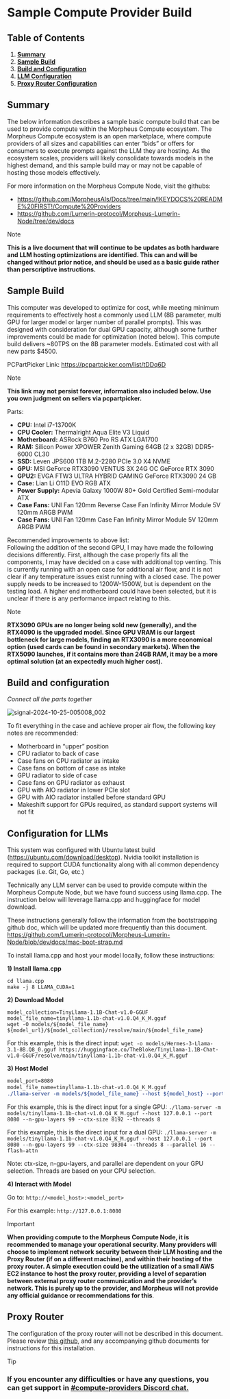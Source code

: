 # Sample Compute Provider Build

## Table of Contents
1. [**Summary**](#summary)
2. [**Sample Build**](#sample-build)
3. [**Build and Configuration**](#build-and-configuration)
4. [**LLM Configuration**](#configuration-for-llms)
5. [**Proxy Router Configuration**](#proxy-router)

## Summary
The below information describes a sample basic compute build that can be used to provide compute within the Morpheus Compute ecosystem. The Morpheus Compute ecosystem is an open marketplace, where compute providers of all sizes and capabilities can enter “bids” or offers for consumers to execute prompts against the LLM they are hosting. As the ecosystem scales, providers will likely consolidate towards models in the highest demand, and this sample build may or may not be capable of hosting those models effectively. 

For more information on the Morpheus Compute Node, visit the githubs:  
- https://github.com/MorpheusAIs/Docs/tree/main/!KEYDOCS%20README%20FIRST!/Compute%20Providers  
- https://github.com/Lumerin-protocol/Morpheus-Lumerin-Node/tree/dev/docs

> [!NOTE]
> **This is a live document that will continue to be updates as both hardware and LLM hosting optimizations are identified. This can and will be changed without prior notice, and should be used as a basic guide rather than perscriptive instructions.**


## Sample Build
This computer was developed to optimize for cost, while meeting minimum requirements to effectively host a commonly used LLM (8B parameter, multi GPU for larger model or larger number of parallel prompts). This was designed with consideration for dual GPU capacity, although some further improvements could be made for optimization (noted below). This compute build delivers ~80TPS on the 8B parameter models. Estimated cost with all new parts $4500. 

PCPartPicker Link: https://pcpartpicker.com/list/tDDq6D 
> [!NOTE]
> **This link may not persist forever, information also included below. Use you own judgment on sellers via pcpartpicker.**

Parts:
* **CPU:** Intel i7-13700K 
* **CPU Cooler:** Thermalright Aqua Elite V3 Liquid
* **Motherboard:** ASRock B760 Pro RS ATX LGA1700
* **RAM:** Silicon Power XPOWER Zenith Gaming 64GB (2 x 32GB) DDR5-6000 CL30
* **SSD:** Leven JPS600 1TB M.2-2280 PCIe 3.0 X4 NVME
* **GPU:** MSI GeForce RTX3090 VENTUS 3X 24G OC GeForce RTX 3090
* **GPU2:** EVGA FTW3 ULTRA HYBRID GAMING GeForce RTX3090 24 GB
* **Case:** Lian Li O11D EVO RGB ATX
* **Power Supply:** Apevia Galaxy 1000W 80+ Gold Certified Semi-modular ATX
* **Case Fans:** UNI Fan 120mm Reverse Case Fan Infinity Mirror Module 5V 120mm ARGB PWM
* **Case Fans:** UNI Fan 120mm Case Fan Infinity Mirror Module 5V 120mm ARGB PWM

Recommended improvements to above list:  
Following the addition of the second GPU, I may have made the following decisions differently. First, although the case properly fits all the components, I may have decided on a case with additional top venting. This is currently running with an open case for additional air flow, and it is not clear if any temperature issues exist running with a closed case. The power supply needs to be increased to 1200W-1500W, but is dependent on the testing load. A higher end motherboard could have been selected, but it is unclear if there is any performance impact relating to this. 

> [!NOTE]
> **RTX3090 GPUs are no longer being sold new (generally), and the RTX4090 is the upgraded model. Since GPU VRAM is our largest bottleneck for large models, finding an RTX3090 is a more economical option (used cards can be found in secondary markets). When the RTX5090 launches, if it contains more than 24GB RAM, it may be a more optimal solution (at an expectedly much higher cost).**


## Build and configuration
_Connect all the parts together_

![signal-2024-10-25-005008_002](https://github.com/user-attachments/assets/afca6e73-a0f4-4ff7-aa45-b7f4e30d0386)


To fit everything in the case and achieve proper air flow, the following key notes are recommended:
* Motherboard in “upper” position
* CPU radiator to back of case
* Case fans on CPU radiator as intake
* Case fans on bottom of case as intake
* GPU radiator to side of case
* Case fans on GPU radiator as exhaust
* GPU with AIO radiator in lower PCIe slot
* GPU with AIO radiator installed before standard GPU
* Makeshift support for GPUs required, as standard support systems will not fit

## Configuration for LLMs 
This system was configured with Ubuntu latest build (https://ubuntu.com/download/desktop). Nvidia toolkit installation is required to support CUDA functionality along with all common dependency packages (i.e. Git, Go, etc.)

Technically any LLM server can be used to provide compute within the Morpheus Compute Node, but we have found success using llama.cpp. The instruction below will leverage llama.cpp and huggingface for model download. 

These instructions generally follow the information from the bootstrapping github doc, which will be updated more frequently than this document. https://github.com/Lumerin-protocol/Morpheus-Lumerin-Node/blob/dev/docs/mac-boot-strap.md

To install llama.cpp and host your model locally, follow these instructions:

**1) Install llama.cpp**

```git clone https://github.com/ggerganov/llama.cpp.git
cd llama.cpp
make -j 8 LLAMA_CUDA=1
```

**2) Download Model**

```model_url=https://huggingface.co/TheBloke
model_collection=TinyLlama-1.1B-Chat-v1.0-GGUF
model_file_name=tinyllama-1.1b-chat-v1.0.Q4_K_M.gguf
wget -O models/${model_file_name} ${model_url}/${model_collection}/resolve/main/${model_file_name}
```

For this example, this is the direct input: 
```wget -o models/Hermes-3-Llama-3.1-8B.Q8_0.gguf https://huggingface.co/TheBloke/TinyLlama-1.1B-Chat-v1.0-GGUF/resolve/main/tinyllama-1.1b-chat-v1.0.Q4_K_M.gguf```

**3) Host Model**

```model_host=127.0.0.1
model_port=8080
model_file_name=tinyllama-1.1b-chat-v1.0.Q4_K_M.gguf
./llama-server -m models/${model_file_name} --host ${model_host} --port ${model_port} --n-gpu-layers 99 --ctx-size 8192 --threads 8
```

For this example, this is the direct input for a single GPU: ```./llama-server -m models/tinyllama-1.1b-chat-v1.0.Q4_K_M.gguf --host 127.0.0.1 --port 8080 --n-gpu-layers 99 --ctx-size 8192 --threads 8```

For this example, this is the direct input for a dual GPU: ```./llama-server -m models/tinyllama-1.1b-chat-v1.0.Q4_K_M.gguf --host 127.0.0.1 --port 8080 --n-gpu-layers 99 --ctx-size 98304 --threads 8 --parallel 16 --flash-attn```

Note: ctx-size, n-gpu-layers, and parallel are dependent on your GPU selection. Threads are based on your CPU selection. 

**4) Interact with Model**

Go to: ```http://<model_host>:<model_port>```

For this example: ```http://127.0.0.1:8080```

> [!IMPORTANT]
> **When providing compute to the Morpheus Compute Node, it is recommended to manage your operational security. Many providers will choose to implement network security between their LLM hosting and the Proxy Router (if on a different machine), and within their hosting of the proxy router. A simple execution could be the utilization of a small AWS EC2 instance to host the proxy router, providing a level of separation between external proxy router communication and the provider’s network. This is purely up to the provider, and Morpheus will not provide any official guidance or recommendations for this**. 

## Proxy Router
The configuration of the proxy router will not be described in this document. Please review [this github](https://github.com/Lumerin-protocol/Morpheus-Lumerin-Node/blob/dev/docs/02-provider-setup.md), and any accompanying github documents for instructions for this installation. 


> [!TIP]
> ### If you encounter any difficulties or have any questions, you can get support in [#compute-providers Discord chat.](https://discord.com/channels/1151741790408429580/1167520834139738289)
